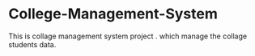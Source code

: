 # College-Management-System
 This is collage management system project .  which manage the collage students data.
